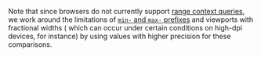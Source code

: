 Note that since browsers do not currently
support [range context queries](https://www.w3.org/TR/mediaqueries-4/#range-context), we work around the limitations
of [`min-` and `max-` prefixes](https://www.w3.org/TR/mediaqueries-4/#mq-min-max) and viewports with fractional widths (
which can occur under certain conditions on high-dpi devices, for instance) by using values with higher precision for
these comparisons.
